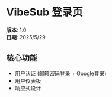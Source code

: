 # VibeSub 登录页

**版本**: 1.0  
**日期**: 2025/5/29

## 核心功能

- 用户认证 (邮箱密码登录 + Google登录)
- 用户仪表板
- 响应式设计
